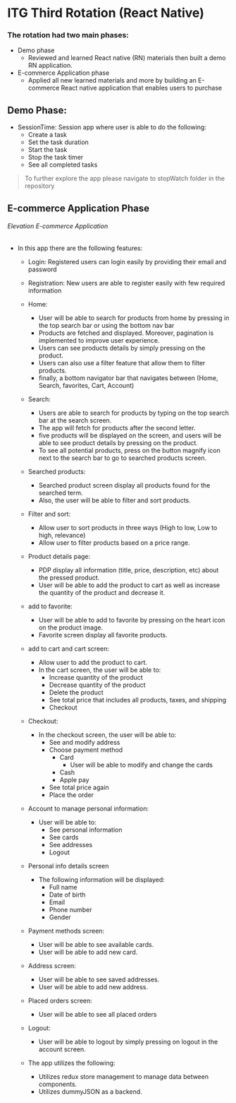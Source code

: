 # ITG Third Rotation (React Native)

### The rotation had two main phases:
- Demo phase
	- Reviewed and learned React native (RN) materials then built a demo RN application.
- E-commerce Application phase
	- Applied all new learned materials and more by building an E-commerce React native application that enables users to purchase 

## Demo Phase: 
 - SessionTime: Session app where user is able to do the following:
	 - Create a task
	 - Set the task duration
	 - Start the task
	 - Stop the task timer
	 - See all completed tasks

> To further explore the app please navigate to stopWatch folder in the repository

## E-commerce Application Phase
###### Elevation E-commerce Application
  - In this app there are the following features:
    - Login: Registered users can login easily by providing their email and password 
    - Registration: New users are able to register easily with few required information
    - Home:
      - User will be able to search for products from home by pressing in the top search bar or using the bottom nav bar
      - Products are fetched and displayed. Moreover, pagination is implemented to improve user experience.
      - Users can see products details by simply pressing on the product.
      - Users can also use a filter feature that allow them to filter products.
      - finally, a bottom navigator bar that navigates between (Home, Search, favorites, Cart, Account)
    - Search:
      - Users are able to search for products by typing on the top search bar at the search screen.
      - The app will fetch for products after the second letter.
      - five products will be displayed on the screen, and users will be able to see product details by pressing on the product.   
      - To see all potential products, press on the button magnify icon next to the search bar to go to searched products screen.
    - Searched products:
      - Searched product screen display all products found for the searched term.
      - Also, the user will be able to filter and sort products. 
    - Filter and sort:
      - Allow user to sort products in three ways (High to low, Low to high, relevance)
      - Allow user to filter products based on a price range.
    - Product details page:
      - PDP display all information (title, price, description, etc) about the pressed product.
      - User will be able to add the product to cart as well as increase the quantity of the product and decrease it. 
    - add to favorite:
      - User will be able to add to favorite by pressing on the heart icon on the product image.
      - Favorite screen display all favorite products.
    - add to cart and cart screen:
      - Allow user to add the product to cart.
      - In the cart screen, the user will be able to:
        - Increase quantity of the product
        - Decrease quantity of the product
        - Delete the product
        - See total price that includes all products, taxes, and shipping
        - Checkout
    - Checkout:
      - In the checkout screen, the user will be able to:
        - See and modify address
        - Choose payment method
            - Card
              - User will be able to modify and change the cards
            - Cash
            - Apple pay
        - See total price again
        - Place the order
    - Account to manage personal information:
      - User will be able to:
        - See personal information
        - See cards
        - See addresses
        - Logout
    - Personal info details screen
      - The following information will be displayed:
        - Full name
        - Date of birth
        - Email
        - Phone number
        - Gender
    - Payment methods screen:
      - User will be able to see available cards.
      - User will be able to add new card.
    - Address screen:
      - User will be able to see saved addresses.
      - User will be able to add new address.
    - Placed orders screen:
      - User will be able to see all placed orders
    - Logout:
      - User will be able to logout by simply pressing on logout in the account screen.
    
	- The app utilizes the following: 
	    - Utilizes redux store management to manage data between components.
	    - Utilizes dummyJSON as a backend.   
